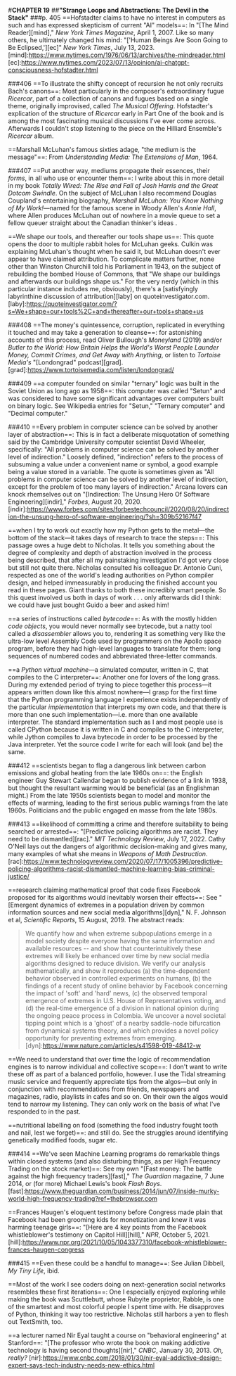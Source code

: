 #**CHAPTER 19**
##**"Strange Loops and Abstractions: The Devil in the Stack"**
###p. 405
==Hofstadter claims to have no interest in computers as such and
has expressed skepticism of current "AI" models==:
In "[The Mind Reader][mind]," *New York Times Magazine*, April 1, 2007. Like so many others, he
ultimately changed his mind: "['Human Beings Are Soon Going to Be
Eclipsed,'][ec]" *New York Times*, July 13, 2023.
[mind]:https://www.nytimes.com/1976/06/13/archives/the-mindreader.html
[ec]:https://www.nytimes.com/2023/07/13/opinion/ai-chatgpt-consciousness-hofstadter.html

###406
==To illustrate the shifty concept of recursion he not only
recruits Bach's canons==:
Most particularly in the composer's extraordinary fugue *Ricercar*, part of a collection of canons and fugues based on a single theme, originally improvised, called *The Musical Offering*. Hofstadter's explication of the structure of *Ricercar* early in Part One of the book and is among the most fascinating musical discussions I've ever come across. Afterwards I couldn't stop listening to the piece on the Hilliard Ensemble's *Ricercar* album.

==Marshall McLuhan's famous sixties adage, "the medium is the
message"==:
From *Understanding Media: The Extensions of Man*, 1964.

###407
==Put another way, mediums propagate their essences, their
*forms*, in all who use or encounter them==:
I write about this in more
detail in my book *Totally Wired: The Rise and Fall of Josh Harris and
the Great Dotcom Swindle*. On the subject of McLuhan I also recommend
Douglas Coupland's entertaining biography, *Marshall McLuhan: You Know
Nothing of My Work!*—named for the famous scene in Woody Allen's
*Annie Hall*, where Allen produces McLuhan out of nowhere in a movie queue to set a fellow queuer straight about the Canadian thinker's ideas .

==We shape our tools, and thereafter our tools shape us==:
This
quote opens the door to multiple rabbit holes for McLuhan geeks. Culkin
was explaining McLuhan's thought when he said it, but McLuhan doesn't
ever appear to have claimed attribution. To complicate matters further,
none other than Winston Churchill told his Parliament in 1943, on the
subject of rebuilding the bombed House of Commons, that "We shape our
buildings and afterwards our buildings shape us." For the very nerdy
(which in this particular instance includes me, obviously), there's a [satisfyingly
labyrinthine discussion of attribution][laby] on quoteinvestigator.com.
[laby]:https://quoteinvestigator.com/?s=We+shape+our+tools%2C+and+thereafter+our+tools+shape+us

###408
==The money's quintessence, corruption, replicated in everything
it touched and may take a generation to cleanse==:
for astonishing
accounts of this process, read Oliver Bullough's *Moneyland* (2019)
and/or *Butler to the World: How Britain Helps the World's Worst People
Launder Money, Commit Crimes, and Get Away with Anything*, or listen to
*Tortoise Media's* "[Londongrad" podcast][grad].
[grad]:https://www.tortoisemedia.com/listen/londongrad/

###409
==a computer founded on similar "ternary" logic was built in the
Soviet Union as long ago as 1958==:
this computer was called "Setun" and
was considered to have some significant advantages over computers built
on binary logic. See Wikipedia entries for "Setun," "Ternary computer"
and "Decimal computer."

###410
==Every problem in computer science can be solved by another
layer of abstraction==:
This is in fact a deliberate misquotation of
something said by the Cambridge University computer scientist David
Wheeler, specifically: "All problems in computer science can be solved
by another level of indirection." Loosely defined, "indirection" refers
to the process of subsuming a value under a convenient name or symbol, a
good example being a value stored in a variable. The quote is sometimes
given as "All problems in computer science can be solved by another
level of indirection, except for the problem of too many layers of
indirection." Arcana lovers can knock rhemselves out on "[Indirection:
The Unsung Hero Of Software Engineering][indir]," *Forbes*, August 20, 2020.
[indir]:https://www.forbes.com/sites/forbestechcouncil/2020/08/20/indirection-the-unsung-hero-of-software-engineering/?sh=309b52167f47

==when I try to work out exactly how my Python gets to the
metal—the bottom of the stack—it takes days of research to trace the
steps==:
This passage owes a huge debt to Nicholas. It tells you
something about the degree of complexity and depth of abstraction
involved in the process being described, that after all my painstaking
investigation I'd got very close but still not quite there. Nicholas
consulted his colleague Dr. Antonio Cuni, respected as one of the
world's leading authorities on Python compiler design, and helped
immeasurably in producing the finished account you read in these pages.
Giant thanks to both these incredibly smart people. So this quest
involved us both in days of work . . . only afterwards did I think: we
could have just bought Guido a beer and asked him!

==a series of instructions called *bytecode*==:
As with the mostly
hidden *code objects*, you would never normally see bytecode, but a
natty tool called a *disassembler* allows you to, rendering it as
something very like the ultra-low level Assembly Code used by programmers on the Apollo space program, before they had high-level languages to translate for them: long sequences of numbered codes and abbreviated three-letter commands.

==a *Python virtual machine*—a simulated computer, written in
C, that compiles to the C interpreter==:
Another one for lovers of the
long grass. During my extended period of trying to piece together this
process—it appears written down like this almost nowhere—I grasp for
the first time that the Python programming language I experience exists
independently of the particular *implementation* that interprets my own
code, and that there is more than one such implementation—i.e. more
than one available interpreter. The standard implementation such as I
and most people use is called CPython because it is written in C and
compiles to the C interpreter, while Jython compiles to Java bytecode in
order to be processed by the Java interpreter. Yet the source code I
write for each will look (and be) the same.

###412
==scientists began to flag a dangerous link between carbon
emissions and global heating from the late 1960s on==:
the English
engineer Guy Stewart Callendar began to publish evidence of a link in
1938, but thought the resultant warming would be beneficial (as an Englishman might.) From the
late 1950s scientists began to model and monitor the effects of warming,
leading to the first serious public warnings from the late 1960s.
Politicians and the public engaged en masse from the late 1980s.

###413
==likelihood of committing a crime and therefore suitability to
being searched or arrested==:
"[Predictive policing algorithms are racist.
They need to be dismantled][rac]." *MIT Technology Review*, July 17, 2022.
Cathy O'Neil lays out the dangers of algorithmic decision-making and
gives many, many examples of what she means in *Weapons of Math
Destruction*.
[rac]:https://www.technologyreview.com/2020/07/17/1005396/predictive-policing-algorithms-racist-dismantled-machine-learning-bias-criminal-justice/

==research claiming mathematical proof that code fixes Facebook
proposed for its algorithms would inevitably worsen their effects==:
See
"[Emergent dynamics of extremes in a population driven by common
information sources and new social media algorithms][dyn]," N. F. Johnson et
al, *Scientific Reports*, 15 August, 2019. The abstract reads:
>We quantify how and when extreme subpopulations emerge in a model
society despite everyone having the same information and available
resources -- and show that counterintuitively these extremes will likely
be enhanced over time by new social media algorithms designed to reduce
division. We verify our analysis mathematically, and show it reproduces
(a) the time-dependent behavior observed in controlled experiments on
humans, (b) the findings of a recent study of online behavior by
Facebook concerning the impact of 'soft' and 'hard' news, (c) the
observed temporal emergence of extremes in U.S. House of Representatives
voting, and (d) the real-time emergence of a division in national
opinion during the ongoing peace process in Colombia. We uncover a novel
societal tipping point which is a 'ghost' of a nearby saddle-node
bifurcation from dynamical systems theory, and which provides a novel
policy opportunity for preventing extremes from emerging.
[dyn]:https://www.nature.com/articles/s41598-019-48412-w

==We need to understand that over time the logic of
recommendation engines is to narrow individual and collective scope==:
I
don't want to write these off as part of a balanced portfolio, however.
I use the Tidal streaming music service and frequently appreciate tips
from the algos—but only in conjunction with recommendations from
friends, newspapers and magazines, radio, playlists in cafes and so on.
On their own the algos would tend to narrow my listening. They can only
work on the basis of what I've responded to in the past.

==nutritional labelling on food (something the food industry
fought tooth and nail, lest we forget)==:
and still do. See the struggles
around identifying genetically modified foods, sugar etc.

###414
==We've seen Machine Learning programs do remarkable things
within closed systems (and also disturbing things, as per High Frequency
Trading on the stock market)==:
See my own "[Fast money: The battle
against the high frequency traders][fast]," *The Guardian* magazine, 7 June
2014, or (for more) Michael Lewis's book *Flash Boys*.
[fast]:https://www.theguardian.com/business/2014/jun/07/inside-murky-world-high-frequency-trading?ref=thebrowser.com

==Frances Haugen's eloquent testimony before Congress made plain
that Facebook had been grooming kids for monetization and knew it was
harming teenage girls==:
"[Here are 4 key points from the Facebook
whistleblower's testimony on Capitol Hill][hill]," *NPR*, October 5, 2021.
[hill]:https://www.npr.org/2021/10/05/1043377310/facebook-whistleblower-frances-haugen-congress

###415
==Even these could be a handful to manage==:
See Julian Dibbell, *My Tiny Life*, ibid.

==Most of the work I see coders doing on next-generation social
networks resembles these first iterations==:
One I especially enjoyed
exploring while making the book was Scuttlebutt, whose Rubyite
proprietor, Rabble, is one of the smartest and most colorful people I
spent time with. He disapproves of Python, thinking it way too
restrictive. Nicholas still harbors a yen to flesh out TextSmith, too.

==a lecturer named Nir Eyal taught a course on "behavioral
engineering" at Stanford==:
"[The professor who wrote the book on making
addictive technology is having second thoughts][nir]," *CNBC*, January 30, 2013. *Oh, really?*
[nir]:https://www.cnbc.com/2018/01/30/nir-eyal-addictive-design-expert-says-tech-industry-needs-new-ethics.html
